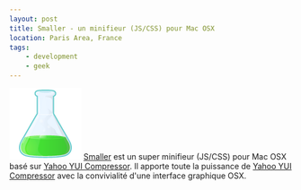 ```yaml
---
layout: post
title: Smaller - un minifieur (JS/CSS) pour Mac OSX
location: Paris Area, France
tags:
    - development
    - geek
---
```


<img src="/assets/images/blog/Logos/smaller.png" alt="" />  
<a href="http://smallerapp.com/" hreflang="en">Smaller</a> est un super minifieur (JS/CSS) pour Mac OSX basé sur <a href="http://developer.yahoo.com/yui/compressor/" hreflang="en">Yahoo YUI Compressor</a>. Il apporte toute la puissance de <a href="http://developer.yahoo.com/yui/compressor/" hreflang="en">Yahoo YUI Compressor</a> avec la convivialité d'une interface graphique OSX.

